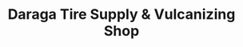 ---
title: "Daraga Tire Supply & Vulcanizing Shop"
url: /ilawod-area-poblacion/daraga-tire-supply-and-vulcanizing-shop-mh-del-pilar-street/
shop: car parts
---